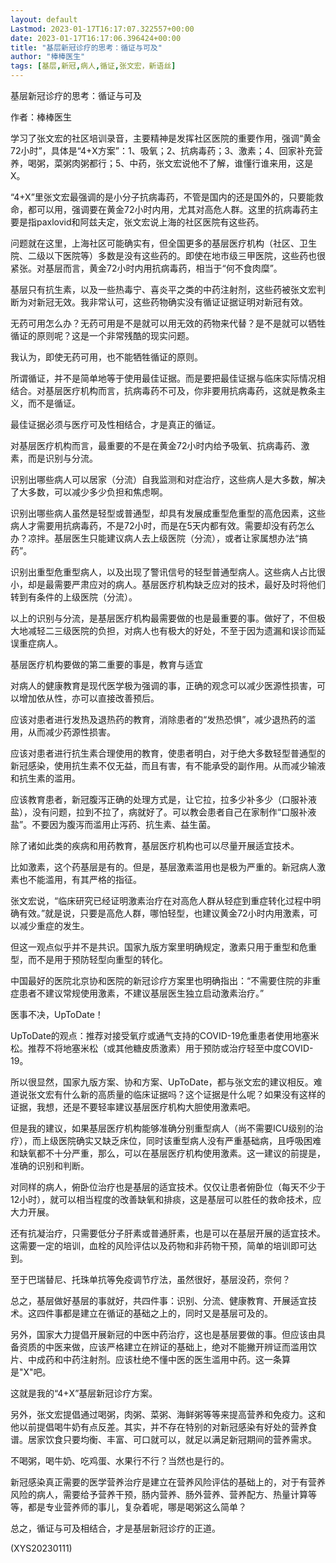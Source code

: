 ```yaml
---
layout: default
Lastmod: 2023-01-17T16:17:07.322557+00:00
date: 2023-01-17T16:17:06.396424+00:00
title: "基层新冠诊疗的思考：循证与可及"
author: "棒棒医生"
tags: [基层,新冠,病人,循证,张文宏，新语丝]
---
```


基层新冠诊疗的思考：循证与可及

作者：棒棒医生

学习了张文宏的社区培训录音，主要精神是发挥社区医院的重要作用，强调“黄金72小时”，具体是“4+X方案”：1、吸氧；2、抗病毒药；3、激素；4、回家补充营养，喝粥，菜粥肉粥都行；5、中药，张文宏说他不了解，谁懂行谁来用，这是X。

“4+X”里张文宏最强调的是小分子抗病毒药，不管是国内的还是国外的，只要能救命，都可以用，强调要在黄金72小时内用，尤其对高危人群。这里的抗病毒药主要是指paxlovid和阿兹夫定，张文宏说上海的社区医院有这些药。

问题就在这里，上海社区可能确实有，但全国更多的基层医疗机构（社区、卫生院、二级以下医院等）多数是没有这些药的。即使在地市级三甲医院，这些药也很紧张。对基层而言，黄金72小时内用抗病毒药，相当于“何不食肉糜”。

基层只有抗生素，以及一些热毒宁、喜炎平之类的中药注射剂，这些药被张文宏判断为对新冠无效。我非常认可，这些药物确实没有循证证据证明对新冠有效。

无药可用怎么办？无药可用是不是就可以用无效的药物来代替？是不是就可以牺牲循证的原则呢？这是一个非常残酷的现实问题。

我认为，即使无药可用，也不能牺牲循证的原则。

所谓循证，并不是简单地等于使用最佳证据。而是要把最佳证据与临床实际情况相结合。对基层医疗机构而言，抗病毒药不可及，你非要用抗病毒药，这就是教条主义，而不是循证。

最佳证据必须与医疗可及性相结合，才是真正的循证。

对基层医疗机构而言，最重要的不是在黄金72小时内给予吸氧、抗病毒药、激素，而是识别与分流。

识别出哪些病人可以居家（分流）自我监测和对症治疗，这些病人是大多数，解决了大多数，可以减少多少负担和焦虑啊。

识别出哪些病人虽然是轻型或普通型，却具有发展成重型危重型的高危因素，这些病人才需要用抗病毒药，不是72小时，而是在5天内都有效。需要却没有药怎么办？凉拌。基层医生只能建议病人去上级医院（分流），或者让家属想办法“搞药”。

识别出重型危重型病人，以及出现了警讯信号的轻型普通型病人。这些病人占比很小，却是最需要严肃应对的病人。基层医疗机构缺乏应对的技术，最好及时将他们转到有条件的上级医院（分流）。

以上的识别与分流，是基层医疗机构最需要做的也是最重要的事。做好了，不但极大地减轻二三级医院的负担，对病人也有极大的好处，不至于因为遗漏和误诊而延误重症病人。

基层医疗机构要做的第二重要的事是，教育与适宜

对病人的健康教育是现代医学极为强调的事，正确的观念可以减少医源性损害，可以增加依从性，亦可以直接改善预后。

应该对患者进行发热及退热药的教育，消除患者的“发热恐惧”，减少退热药的滥用，从而减少药源性损害。

应该对患者进行抗生素合理使用的教育，使患者明白，对于绝大多数轻型普通型的新冠感染，使用抗生素不仅无益，而且有害，有不能承受的副作用。从而减少输液和抗生素的滥用。

应该教育患者，新冠腹泻正确的处理方式是，让它拉，拉多少补多少（口服补液盐），没有问题，拉到不拉了，病就好了。可以教会患者自己在家制作“口服补液盐”。不要因为腹泻而滥用止泻药、抗生素、益生菌。

除了诸如此类的疾病和用药教育，基层医疗机构也可以尽量开展适宜技术。

比如激素，这个药基层是有的。但是，基层激素滥用也是极为严重的。新冠病人激素也不能滥用，有其严格的指征。

张文宏说，“临床研究已经证明激素治疗在对高危人群从轻症到重症转化过程中明确有效。”就是说，只要是高危人群，哪怕轻型，也建议黄金72小时内用激素，可以减少重症的发生。

但这一观点似乎并不是共识。国家九版方案里明确规定，激素只用于重型和危重型，而不是用于预防轻型向重型的转化。

中国最好的医院北京协和医院的新冠诊疗方案里也明确指出：“不需要住院的非重症患者不建议常规使用激素，不建议基层医生独立启动激素治疗。”

医事不决，UpToDate！

UpToDate的观点：推荐对接受氧疗或通气支持的COVID-19危重患者使用地塞米松。推荐不将地塞米松（或其他糖皮质激素）用于预防或治疗轻至中度COVID-19。

所以很显然，国家九版方案、协和方案、UpToDate，都与张文宏的建议相反。难道说张文宏有什么新的高质量的临床证据吗？这个证据是什么呢？如果没有这样的证据，我想，还是不要轻率建议基层医疗机构大胆使用激素吧。

但是我的建议，如果基层医疗机构能够准确分别重型病人（尚不需要ICU级别的治疗），而上级医院确实又缺乏床位，同时该重型病人没有严重基础病，且呼吸困难和缺氧都不十分严重，那么，可以在基层医疗机构使用激素。这一建议的前提是，准确的识别和判断。

对同样的病人，俯卧位治疗也是基层的适宜技术。仅仅让患者俯卧位（每天不少于12小时），就可以相当程度的改善缺氧和排痰，这是基层可以胜任的救命技术，应大力开展。

还有抗凝治疗，只需要低分子肝素或普通肝素，也是可以在基层开展的适宜技术。这需要一定的培训，血栓的风险评估以及药物和非药物干预，简单的培训即可达到。

至于巴瑞替尼、托珠单抗等免疫调节疗法，虽然很好，基层没药，奈何？

总之，基层做好基层的事就好，共四件事：识别、分流、健康教育、开展适宜技术。这四件事都是建立在循证的基础之上的，同时又是基层可及的。

另外，国家大力提倡开展新冠的中医中药治疗，这也是基层要做的事。但应该由具备资质的中医来做，应该严格建立在辨证的基础上，绝对不能撇开辨证而滥用饮片、中成药和中药注射剂。应该杜绝不懂中医的医生滥用中药。这一条算是"X"吧。

这就是我的“4+X”基层新冠诊疗方案。

另外，张文宏提倡通过喝粥，肉粥、菜粥、海鲜粥等等来提高营养和免疫力。这和他以前提倡喝牛奶有点反差。其实，并不存在特别的对新冠感染有好处的营养食谱。居家饮食只要均衡、丰富、可口就可以，就足以满足新冠期间的营养需求。

不喝粥，喝牛奶、吃鸡蛋、水果行不行？当然也是行的。

新冠感染真正需要的医学营养治疗是建立在营养风险评估的基础上的，对于有营养风险的病人，需要给予营养干预，肠内营养、肠外营养、营养配方、热量计算等等，都是专业营养师的事儿，复杂着呢，哪是喝粥这么简单？

总之，循证与可及相结合，才是基层新冠诊疗的正道。

(XYS20230111)

